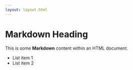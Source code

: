 ```yaml
---
layout: layout.html
---
```


# Markdown Heading

This is some **Markdown** content within an HTML document.

- List item 1
- List item 2
